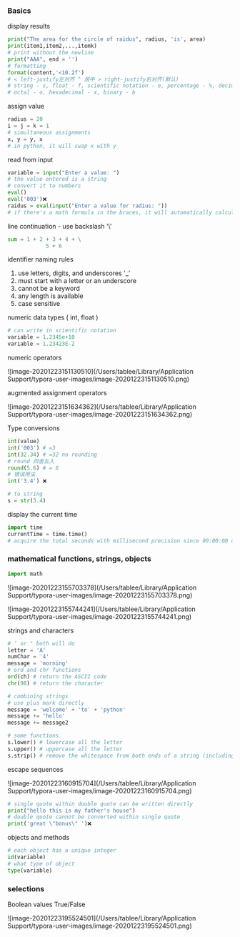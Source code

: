 ### Basics

display results

```python
print("The area for the circle of raidus", radius, 'is', area)
print(item1,item2,...,itemk)
# print without the newline
print("AAA", end = '')
# formatting
format(content,'<10.2f') 
# < left-justify左对齐 ^ 居中 > right-justify右对齐(默认)
# string - s, float - f, scientific notation - e, percentage - %, decimal - d
# octal - o, hexadecimal - x, binary - b

```

assign value

```python
radius = 20
i = j = k = 1
# simultaneous assignments
x, y = y, x
# in python, it will swap x with y
```

read from input

```python
variable = input("Enter a value: ")
# the value entered is a string
# convert it to numbers
eval()
eval('003')❌
raidus = eval(input("Enter a value for radius: "))
# if there's a math formula in the braces, it will automatically calculate the result
```

line continuation - use backslash \'\\'

```python
sum = 1 + 2 + 3 + 4 + \
			5 + 6
```

identifier naming rules

1. use letters, digits, and underscores \'_\'
2. must start with a letter or an underscore
3. cannot be a keyword
4. any length is available
5. case sensitive

numeric data types ( int, float )

```python
# can write in scientific notation
variable = 1.2345e+10
variable = 1.23423E-2
```

numeric operators

![image-20201223151130510](/Users/tablee/Library/Application Support/typora-user-images/image-20201223151130510.png)

augmented assignment operators

![image-20201223151634362](/Users/tablee/Library/Application Support/typora-user-images/image-20201223151634362.png)

Type conversions

```python
int(value)
int('003') # =3
int(32.34) # =32 no rounding
# round 四舍五入
round(5.6) # = 6
# 错误用法
int('3.4') ❌

# to string
s = str(3.4)
```

display the current time

```python
import time
currentTime = time.time()
# acquire the total seconds with millisecond precision since 00:00:00 on January 1, 1970 GMT
```

### mathematical functions, strings, objects

```python
import math
```

![image-20201223155703378](/Users/tablee/Library/Application Support/typora-user-images/image-20201223155703378.png)

![image-20201223155744241](/Users/tablee/Library/Application Support/typora-user-images/image-20201223155744241.png)

strings and characters

```python
# ’ or " both will do
letter = 'A'
numChar = '4'
message = 'morning'
# ord and chr functions
ord(ch) # return the ASCII code
chr(98) # return the character

# combining strings
# use plus mark directly
message = 'welcome' + 'to' + 'python'
message += 'hello'
message += message2

# some functions
s.lower() # lowercase all the letter
s.upper() # uppercase all the letter
s.strip() # remove the whitespace from both ends of a string (including ' ', \t, \f, \r, \n)
```

escape sequences

![image-20201223160915704](/Users/tablee/Library/Application Support/typora-user-images/image-20201223160915704.png)

```python
# single quote within double quote can be written directly
print("hello this is my father's house")
# double quote cannot be converted within single quote
print('great \"bonus\" ')❌
```

objects and methods

```python
# each object has a unique integer
id(variable)
# what type of object
type(variable)
```

### selections

Boolean values True/False

![image-20201223195524501](/Users/tablee/Library/Application Support/typora-user-images/image-20201223195524501.png)

